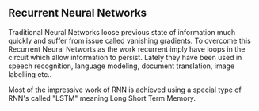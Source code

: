 ## Recurrent Neural Networks

Traditional Neural Networks loose previous state of information much quickly and suffer from issue called vanishing gradients. To overcome this Recurrent Neural Networts as the 
work recurrent imply have loops in the circuit which allow information to persist. Lately they have been used in speech recognition, language modeling, document translation, image labelling etc..

Most of the impressive work of RNN is achieved using a special type of RNN's called "LSTM" meaning Long Short Term Memory. 




